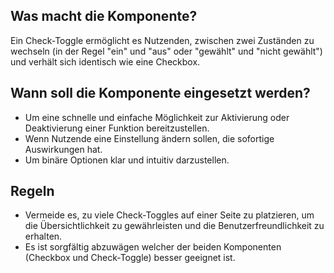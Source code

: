 
## Was macht die Komponente?
Ein Check-Toggle ermöglicht es Nutzenden, zwischen zwei Zuständen zu wechseln (in der Regel "ein" und "aus" oder "gewählt" und "nicht gewählt") und verhält sich identisch wie eine Checkbox.

## Wann soll die Komponente eingesetzt werden?
* Um eine schnelle und einfache Möglichkeit zur Aktivierung oder Deaktivierung einer Funktion bereitzustellen.
* Wenn Nutzende eine Einstellung ändern sollen, die sofortige Auswirkungen hat.
* Um binäre Optionen klar und intuitiv darzustellen.

## Regeln
* Vermeide es, zu viele Check-Toggles auf einer Seite zu platzieren, um die Übersichtlichkeit zu gewährleisten und die Benutzerfreundlichkeit zu erhalten.
* Es ist sorgfältig abzuwägen welcher der beiden Komponenten (Checkbox und Check-Toggle) besser geeignet ist.